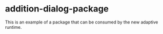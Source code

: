 # addition-dialog-package

This is an example of a package that can be consumed by the new adaptive runtime.